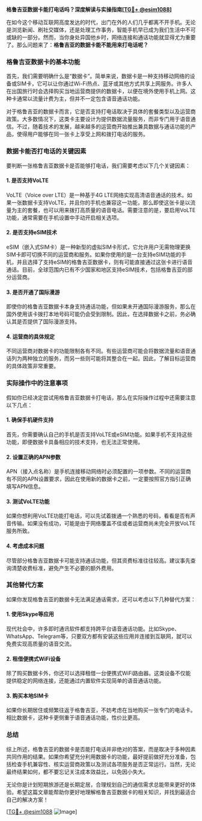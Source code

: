 **格鲁吉亚数据卡能打电话吗？深度解读与实操指南[[TG💪+ @esim1088](https://t.me/s/esim1088)]**

在如今这个移动互联网高度发达的时代，出门在外的人们几乎都离不开手机。无论是浏览新闻、刷社交媒体，还是处理工作事务，智能手机早已成为我们生活中不可或缺的一部分。然而，当你身处异国他乡时，网络连接和通话功能就显得尤为重要了。那么问题来了：**格鲁吉亚的数据卡能不能用来打电话呢？**

### 格鲁吉亚数据卡的基本功能

首先，我们需要明确什么是“数据卡”。简单来说，数据卡是一种支持移动网络的设备或SIM卡，它可以让你通过Wi-Fi热点、蓝牙或其他方式共享上网服务。许多人在出国旅行时会选择购买当地运营商提供的数据卡，以便在境外使用手机上网。这种卡通常以流量计费为主，但并不一定包含语音通话功能。

对于格鲁吉亚的数据卡而言，它是否支持打电话取决于具体的套餐类型以及运营商政策。大多数情况下，这类卡主要设计为提供数据流量服务，而非专门用于语音通信。不过，随着技术的发展，越来越多的运营商开始推出兼具数据与通话功能的产品，使得用户能够在同一张卡上享受上网和拨打电话的服务。

### 数据卡能否打电话的关键因素

要判断一张格鲁吉亚数据卡是否能够打电话，我们需要考虑以下几个关键因素：

#### 1. **是否支持VoLTE**
   VoLTE（Voice over LTE）是一种基于4G LTE网络实现高清语音通话的技术。如果一张数据卡支持VoLTE，并且你的手机也兼容这一功能，那么即使这张卡是以流量为主的套餐，也可以用来拨打高质量的语音电话。需要注意的是，要启用VoLTE功能，通常需要在手机设置中手动开启相关选项。

#### 2. **是否支持eSIM技术**
   eSIM（嵌入式SIM卡）是一种新型的虚拟SIM卡形式，它允许用户无需物理更换SIM卡即可切换不同的运营商和服务。如果你使用的是一台支持eSIM功能的手机，并且选择了支持eSIM的格鲁吉亚数据卡，则有可能直接通过这张卡进行语音通话。目前，全球范围内已有不少国家和地区支持eSIM技术，包括格鲁吉亚的部分运营商。

#### 3. **是否开通了国际漫游**
   即使你的格鲁吉亚数据卡本身支持通话功能，但如果未开通国际漫游服务，那么在国外使用该卡拨打本地号码可能仍会受到限制。因此，在选择数据卡之前，务必确认其是否提供了国际漫游支持。

#### 4. **运营商的具体规定**
   不同运营商对数据卡的功能限制各有不同。有些运营商可能会将数据流量和语音通话列为两种独立的服务，而另一些则可能将其整合在一起。因此，了解目标运营商的具体政策非常重要。

### 实际操作中的注意事项

假如你已经决定尝试用格鲁吉亚数据卡打电话，那么在实际操作过程中还需要注意以下几点：

#### 1. 确保手机硬件支持
   首先，你需要确认自己的手机是否支持VoLTE或eSIM功能。如果手机不支持这些功能，即便数据卡具备相应的技术支持，也无法正常使用。

#### 2. 设置正确的APN参数
   APN（接入点名称）是手机连接移动网络时必须配置的一项参数。不同的运营商有不同的APN设置要求，因此在使用新的数据卡之前，一定要按照官方指引正确填写APN信息。

#### 3. 测试VoLTE功能
   如果你想利用VoLTE功能打电话，可以先试着拨通一个熟悉的号码，看看是否有声音传输。如果没有成功，可能是由于网络覆盖不佳或者运营商尚未完全开放VoLTE服务所致。

#### 4. 考虑成本问题
   尽管部分格鲁吉亚数据卡可能支持通话功能，但其资费标准往往较高。建议事先查询清楚收费标准，避免产生不必要的额外费用。

### 其他替代方案

如果你发现格鲁吉亚的数据卡无法满足通话需求，还可以考虑以下几种替代方案：

#### 1. 使用Skype等应用
   现代社会中，许多即时通讯软件都支持跨平台语音通话功能。比如Skype、WhatsApp、Telegram等，只要双方都有安装这些应用并连接到互联网，就可以免费实现高质量的语音交流。

#### 2. 租借便携式WiFi设备
   除了购买数据卡外，你还可以选择租借一台便携式WiFi路由器。这类设备不仅能提供稳定的网络连接，还能通过内置软件实现简单的语音通话功能。

#### 3. 购买本地SIM卡
   如果你长期居住或频繁往返于格鲁吉亚，不妨考虑在当地购买一张专门的电话卡。相比数据卡，这种卡更侧重于语音通话功能，性价比更高。

### 总结

综上所述，格鲁吉亚的数据卡是否能打电话并非绝对的答案，而是取决于多种因素共同作用的结果。如果你希望充分利用数据卡的功能，最好提前做好充分准备，包括检查手机兼容性、核实运营商政策以及测试各项服务是否正常运行。当然，无论最终结果如何，都不要忘记关注成本效益比，以免因小失大。

无论你是计划短期旅游还是长期定居，合理规划自己的通信需求总能带来更好的体验。希望这篇文章能帮助你更好地理解格鲁吉亚数据卡的相关知识，并找到最适合自己的解决方案！

[[TG💪+ @esim1088](https://t.me/s/esim1088) ![Image](https://i.postimg.cc/4NQfJmqS/Snipaste-2025-05-13-00-14-12.png)]